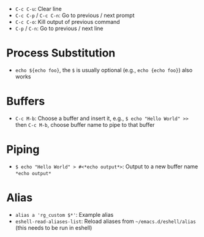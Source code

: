 - `C-c C-u`: Clear line
- `C-c C-p` / `C-c C-n`: Go to previous / next prompt
- `C-c C-o`: Kill output of previous command
- `C-p` / `C-n`: Go to previous / next line

# Process Substitution

- `echo ${echo foo}`, the `$` is usually optional (e.g., `echo {echo foo}`) also works

# Buffers

- `C-c M-b`: Choose a buffer and insert it, e.g., `$ echo "Hello World" >>` then `C-c M-b`, choose buffer name to pipe to that buffer

# Piping

- `$ echo "Hello World" > #<*echo output*>`: Output to a new buffer name `*echo output*`

# Alias

- `alias a 'rg_custom $*'`: Example alias
- `eshell-read-aliases-list`: Reload aliases from `~/emacs.d/eshell/alias` (this needs to be run in eshell)
